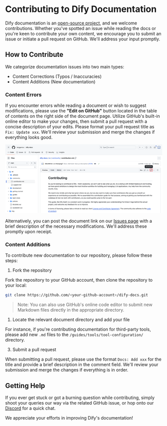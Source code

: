 # Contributing to Dify Documentation

Dify documentation is an [open-source project](https://github.com/langgenius/dify-docs), and we welcome contributions. Whether you've spotted an issue while reading the docs or you're keen to contribute your own content, we encourage you to submit an issue or initiate a pull request on GitHub. We'll address your input promptly.

## How to Contribute

We categorize documentation issues into two main types:

* Content Corrections (Typos / Inaccuracies)
* Content Additions (New documentation)

### Content Errors

If you encounter errors while reading a document or wish to suggest modifications, please use the **"Edit on GitHub"** button located in the table of contents on the right side of the document page. Utilize GitHub's built-in online editor to make your changes, then submit a pull request with a concise description of your edits. Please format your pull request title as `Fix: Update xxx`. We'll review your submission and merge the changes if everything looks good.

![](../.gitbook/assets/docs-contribution.png)

Alternatively, you can post the document link on our [Issues page](https://github.com/langgenius/dify-docs/issues) with a brief description of the necessary modifications. We'll address these promptly upon receipt.

### Content Additions

To contribute new documentation to our repository, please follow these steps:

1. Fork the repository

Fork the repository to your GitHub account, then clone the repository to your local:

```bash
git clone https://github.com/<your-github-account>/dify-docs.git
```

> Note: You can also use GitHub's online code editor to submit new Markdown files directly in the appropriate directory.

1. Locate the relevant document directory and add your file

For instance, if you're contributing documentation for third-party tools, please add new `.md` files to the `/guides/tools/tool-configuration/` directory.

3. Submit a pull request

When submitting a pull request, please use the format `Docs: Add xxx` for the title and provide a brief description in the comment field. We'll review your submission and merge the changes if everything is in order.

## Getting Help

If you ever get stuck or got a burning question while contributing, simply shoot your queries our way via the related GitHub issue, or hop onto our [Discord](https://discord.gg/AhzKf7dNgk) for a quick chat.

We appreciate your efforts in improving Dify's documentation!
